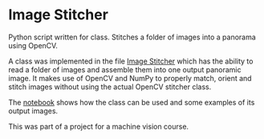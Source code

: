 # Image Stitcher
Python script written for class. Stitches a folder of images into a panorama using OpenCV.

A class was implemented in the file [Image Stitcher](https://github.com/trombonee/image-stitcher/blob/main/Image_Stitcher.py) which has the ability to read a folder of images and assemble them into one output panoramic image. It makes use of OpenCV and NumPy to properly match, orient and stitch images without using the actual OpenCV stitcher class. 

The [notebook](https://github.com/trombonee/image-stitcher/blob/main/main.ipynb) shows how the class can be used and some examples of its output images.

This was part of a project for a machine vision course. 
